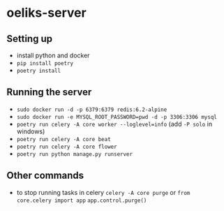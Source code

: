 # oeliks-server


## Setting up

- install python and docker
- `pip install poetry`
- `poetry install`

## Running the server

- `sudo docker run -d -p 6379:6379 redis:6.2-alpine`
- `sudo docker run -e MYSQL_ROOT_PASSWORD=pwd -d -p 3306:3306 mysql`
- `poetry run celery -A core worker --loglevel=info` (add `-P solo` in windows)
- `poetry run celery -A core beat`
- `poetry run celery -A core flower`
- `poetry run python manage.py runserver`

## Other commands

- to stop running tasks in celery
  `celery -A core purge`
  or
  `from core.celery import app`
  `app.control.purge()`
